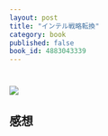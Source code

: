 ```yaml
---
layout: post
title: "インテル戦略転換"
category: book
published: false
book_id: 4883043339
---
```


# [![](http://images.amazon.com/images/P/4883043339.01_SL110_.jpg)](http://www.amazon.co.jp/dp/4883043339)

## 感想